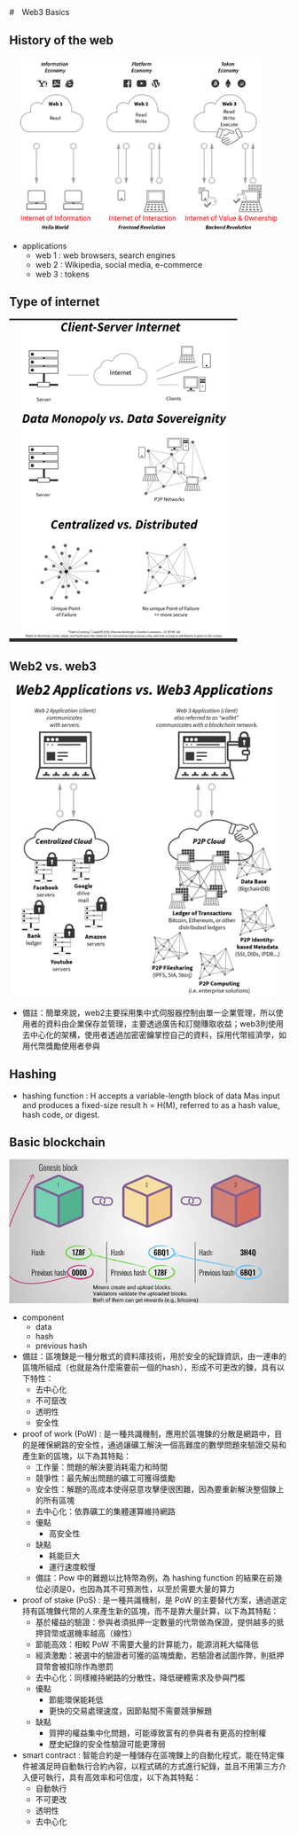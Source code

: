 #　Web3 Basics
## History of the web
![跑不出來](./Sources/his.png "")
- applications 
  - web 1 : web browsers, search engines
  - web 2 : Wikipedia, social media, e-commerce
  - web 3 : tokens
## Type of internet
![跑不出來](./Sources/type.png "")
## Web2 vs. web3
![跑不出來](./Sources/web2.png "")
- 備註：簡單來說，web2主要採用集中式伺服器控制由單一企業管理，所以使用者的資料由企業保存並管理，主要透過廣告和訂閱賺取收益；web3則使用去中心化的架構，使用者透過加密密鑰掌控自己的資料，採用代幣經濟學，如用代幣獎勵使用者參與
## Hashing
- hashing function : H accepts a variable-length block of data Mas input and produces a fixed-size result h = H(M), referred to as a hash value, hash code, or digest.
## Basic blockchain
![跑不出來](./Sources/blockchain.png "")
- component
  - data
  - hash
  - previous hash
- 備註：區塊鍊是一種分散式的資料庫技術，用於安全的紀錄資訊，由一連串的區塊所組成（也就是為什麼需要前一個的hash），形成不可更改的鍊，具有以下特性：
  - 去中心化
  - 不可竄改
  - 透明性
  - 安全性
- proof of work (PoW) : 是一種共識機制，應用於區塊鍊的分散是網路中，目的是確保網路的安全性，通過讓礦工解決一個高難度的數學問題來驗證交易和產生新的區塊，以下為其特點：
  - 工作量：問題的解決要消耗電力和時間
  - 競爭性：最先解出問題的礦工可獲得獎勵
  - 安全性：解題的高成本使得惡意攻擊便很困難，因為要重新解決整個鍊上的所有區塊
  - 去中心化：依靠礦工的集體運算維持網路
  - 優點
    - 高安全性
  - 缺點
    - 耗能巨大
    - 運行速度較慢
  - 備註：Pow 中的難題以比特幣為例，為 hashing function 的結果在前幾位必須是0，也因為其不可預測性，以至於需要大量的算力
- proof of stake (PoS) : 是一種共識機制，是 PoW 的主要替代方案，通過選定持有區塊鍊代幣的人來產生新的區塊，而不是靠大量計算，以下為其特點：
  - 基於權益的驗證：參與者須抵押一定數量的代幣做為保證，提供越多的抵押貸幣或選機率越高（線性）
  - 節能高效：相較 PoW 不需要大量的計算能力，能源消耗大幅降低
  - 經濟激勵：被選中的驗證者可獲的區塊獎勵，若驗證者試圖作弊，則抵押貸幣會被扣除作為懲罰
  - 去中心化：同樣維持網路的分散性，降低硬體需求及參與門檻
  - 優點
    - 節能環保能耗低
    - 更快的交易處理速度，因節點間不需要競爭解題
  - 缺點
    - 質押的權益集中化問題，可能導致富有的參與者有更高的控制權
    - 歷史紀錄的安全性驗證可能更薄弱
- smart contract : 智能合約是一種儲存在區塊鍊上的自動化程式，能在特定條件被滿足時自動執行合約內容，以程式碼的方式進行紀錄，並且不用第三方介入便可執行，具有高效率和可信度，以下為其特點：  
  - 自動執行
  - 不可更改
  - 透明性
  - 去中心化